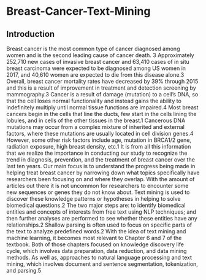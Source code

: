 # Breast-Cancer-Text-Mining
## Introduction
Breast cancer is the most common type of cancer diagnosed among women and is the second leading cause of cancer death. 3
Approximately 252,710 new cases of invasive breast cancer and 63,410 cases of in situ breast carcinoma were expected to be diagnosed among US women in 2017,
and 40,610 women are expected to die from this disease alone.3 Overall, breast cancer mortality rates have decreased by 39%
through 2015 and this is a result of improvement in treatment and detection screening by mammography.3 Cancer is a result of damage (mutation) to a cell’s DNA,
so that the cell loses normal functionality and instead gains the ability to indefinitely multiply until normal tissue functions are impaired.4
Most breast cancers begin in the cells that line the ducts, few start in the cells lining the lobules, and in cells of the other tissues in the breast.1
Cancerous DNA mutations may occur from a complex mixture of inherited and external factors, where these mutations are usually located in cell division genes.4
However, some other risk factors include age, mutation in BRCA1/2 gene, radiation exposure, high breast density, etc.1
It is from all this information that we realize the importance in conducting our study to recognize the trend in diagnosis, prevention, and the treatment of
breast cancer over the last ten years. Our main focus is to understand the progress being made in helping treat breast cancer
by narrowing down what topics specifically have researchers been focusing on and where they overlap. With the amount of articles
out there it is not uncommon for researchers to encounter some new sequences or genes they do not know about.
Text mining is used to discover these knowledge patterns or hypotheses in helping to solve biomedical questions.2
The two major steps are: to identify biomedical entities and concepts of interests from free text using NLP techniques;
and then further analyses are performed to see whether these entities have any relationships.2
Shallow parsing is often used to focus on specific parts of the text to analyze predefined words.2
With the idea of text mining and machine learning, it becomes most relevant to Chapter 6 and 7 of the textbook.
Both of those chapters focused on knowledge discovery life cycle, which involves data preparation, data reduction, and data mining methods.
As well as, approaches to natural language processing and text mining, which involves document and sentence segmentation, tokenization, and parsing.5
